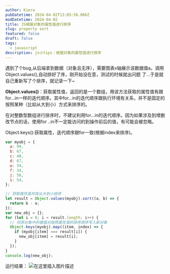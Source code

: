 ```yaml
---
author: Kiera
pubDatetime: 2024-04-02T13:05:56.066Z
modDatetime: 2024-04-02
title: JS根据对象的属性值进行排序
slug: property sort
featured: false
draft: false
tags:
  - javascript
description: js小tips：根据对象的属性值进行排序
---
```


遇到了个bug,从后端拿到数据（对象且无序），需要图表x轴展示该数据值a。调用Object.values(),自动排好了序，刚开始没在意，测试的时候就出问题 了...于是就自己重新写了个排序，就记录一下~

**Object.values()**：获取属性值，返回的是一个数组，用该方法获取的属性值有跟for...in一样的迭代顺序。其中for...in的迭代顺序跟执行环境有关系，并不是固定的按照某种（比如从大到小）方式来排序的。

在对整数型数组进行排序时，不建议利用for...in的迭代顺序。因为如果涉及到增删改节点的话，使用for ..in不一定能访问的到操作前后的值，有可能会被忽略。

Object.keys():获取属性，迭代顺序跟for一致(根据index来排序)。

```javascript
var myobj = {
  a: 99,
  b: 67,
  c: 48,
  d: 67,
  w: 34,
  f: 34,
  j: 56,
  s: 54,
};

// 获取属性值并按从大到小排序
let result = Object.values(myobj).sort((a, b) => {
  return b - a;
});
var new_obj = {};
for (let i = 0; i < result.length; i++) {
  // 将原对象中的键值对按照属性值的排序顺序写入新对象
  Object.keys(myobj).map((item, index) => {
    if (myobj[item] === result[i]) {
      new_obj[item] = result[i];
    }
  });
}
console.log(new_obj);
```

运行结果：
![在这里插入图片描述](https://img-blog.csdnimg.cn/20200520105848443.png?x-oss-process=image/watermark,type_ZmFuZ3poZW5naGVpdGk,shadow_10,text_aHR0cHM6Ly9ibG9nLmNzZG4ubmV0L2x1Y2t5NTY5,size_16,color_FFFFFF,t_70)
